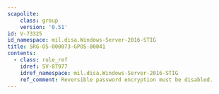 ```yaml
---
scapolite:
    class: group
    version: '0.51'
id: V-73325
id_namespace: mil.disa.Windows-Server-2016-STIG
title: SRG-OS-000073-GPOS-00041
contents:
  - class: rule_ref
    idref: SV-87977
    idref_namespace: mil.disa.Windows-Server-2016-STIG
    ref_comment: Reversible password encryption must be disabled.
---
```


